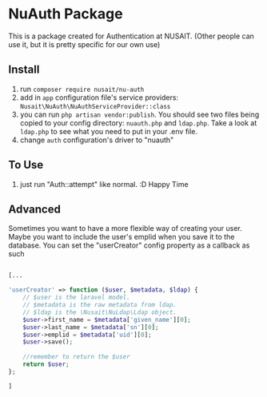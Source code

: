# NuAuth Package

This is a package created for Authentication at NUSAIT.
(Other people can use it, but it is pretty specific for our own use)

## Install
1. run `composer require nusait/nu-auth`
2. add in `app` configuration file's service providers: `Nusait\NuAuth\NuAuthServiceProvider::class`
3. you can run `php artisan vendor:publish`.  You should see two files being copied to your config directory: `nuauth.php` and `ldap.php`.  Take a look at `ldap.php` to see what you need to put in your .env file.
4. change `auth` configuration's driver to "nuauth"

## To Use
1. just run "Auth::attempt" like normal. :D Happy Time

## Advanced  
Sometimes you want to have a more flexible way of creating your user.  Maybe you want to include the user's emplid when you save it to the database.
You can set the "userCreator" config property as a callback as such

```php

[...

'userCreator' => function ($user, $metadata, $ldap) {
    // $user is the laravel model.
    // $metadata is the raw metadata from ldap.
    // $ldap is the \Nusait\NuLdap\Ldap object.
    $user->first_name = $metadata['given_name'][0];
    $user->last_name = $metadata['sn'][0];
    $user->emplid = $metadata['uid'][0];
    $user->save();
    
    //remember to return the $user
    return $user;
};

]
```
